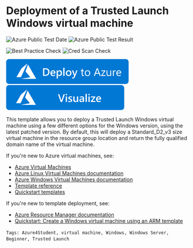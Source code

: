 # Deployment of a Trusted Launch Windows virtual machine

![Azure Public Test Date](https://azurequickstartsservice.blob.core.windows.net/badges/101-vm-trustedlaunch-windows/PublicLastTestDate.svg)
![Azure Public Test Result](https://azurequickstartsservice.blob.core.windows.net/badges/101-vm-trustedlaunch-windows/PublicDeployment.svg)

![Best Practice Check](https://azurequickstartsservice.blob.core.windows.net/badges/101-vm-trustedlaunch-windows/BestPracticeResult.svg)
![Cred Scan Check](https://azurequickstartsservice.blob.core.windows.net/badges/101-vm-trustedlaunch-windows/CredScanResult.svg)

[![Deploy To Azure](https://raw.githubusercontent.com/Azure/azure-quickstart-templates/master/1-CONTRIBUTION-GUIDE/images/deploytoazure.svg?sanitize=true)](https://portal.azure.com/#create/Microsoft.Template/uri/https%3A%2F%2Fraw.githubusercontent.com%2FAzure%2Fazure-quickstart-templates%2Fmaster%2F101-vm-trustedlaunch-windows%2Fazuredeploy.json/createUIDefinitionUri/https%3A%2F%2Fraw.githubusercontent.com%2FAzure%2Fazure-quickstart-templates%2Fmaster%2F101-vm-trustedlaunch-windows%2FcreateUiDefinition.json)
[![Visualize](https://raw.githubusercontent.com/Azure/azure-quickstart-templates/master/1-CONTRIBUTION-GUIDE/images/visualizebutton.svg?sanitize=true)](http://armviz.io/#/?load=https%3A%2F%2Fraw.githubusercontent.com%2FAzure%2Fazure-quickstart-templates%2Fmaster%2F101-vm-trustedlaunch-windows%2Fazuredeploy.json)

This template allows you to deploy a Trusted Launch Windows virtual machine using a few different options for the Windows version, using the latest patched version. By default, this will deploy a Standard_D2_v3 size virtual machine in the resource group location and return the fully qualified domain name of the virtual machine.

If you're new to Azure virtual machines, see:

- [Azure Virtual Machines](https://azure.microsoft.com/services/virtual-machines/)
- [Azure Linux Virtual Machines documentation](https://docs.microsoft.com/azure/virtual-machines/linux/)
- [Azure Windows Virtual Machines documentation](https://docs.microsoft.com/azure/virtual-machines/windows/)
- [Template reference](https://docs.microsoft.com/azure/templates/microsoft.compute/allversions)
- [Quickstart templates](https://azure.microsoft.com/resources/templates/?resourceType=Microsoft.Compute&pageNumber=1&sort=Popular)

If you're new to template deployment, see:

- [Azure Resource Manager documentation](https://docs.microsoft.com/azure/azure-resource-manager/)
- [Quickstart: Create a Windows virtual machine using an ARM template](https://docs.microsoft.com/azure/virtual-machines/windows/quick-create-template)

`Tags: Azure4Student, virtual machine, Windows, Windows Server, Beginner, Trusted Launch`
